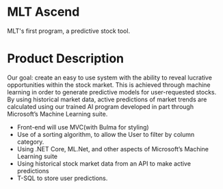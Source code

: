 # MLT Ascend
MLT's first program, a predictive stock tool.

# Product Description
Our goal: create an easy to use system with the ability to reveal lucrative opportunities within the stock market. This is achieved through machine learning in order to generate predictive models for user-requested stocks. By using historical market data, active predictions of market trends are calculated using our trained AI program developed in part through Microsoft’s Machine Learning suite. 

- Front-end will use MVC(with Bulma for styling)
- Use of a sorting algorithm, to allow the User to filter by column category. 
- Using .NET Core, ML.Net, and other aspects of Microsoft’s Machine Learning suite
- Using historical stock market data from an API to make active predictions
- T-SQL to store user predictions.

